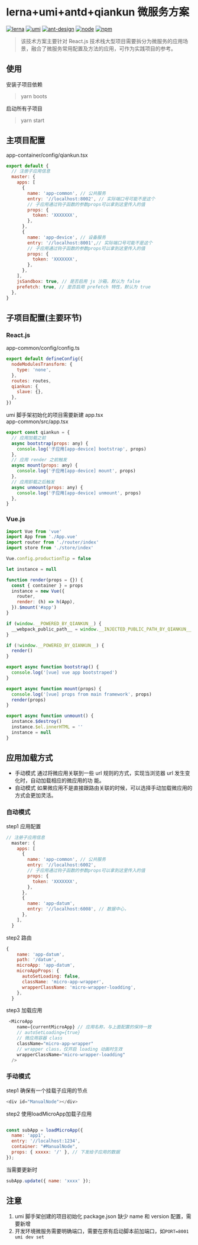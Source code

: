 # lerna+umi+antd+qiankun 微服务方案

[![lerna](https://img.shields.io/badge/maintained%20with-lerna-cc00ff.svg)](https://lerna.js.org/)
[![umi](https://img.shields.io/badge/umi-3.5.17-brightgreen)](https://umijs.org/zh-CN/docs)
[![ant-design](https://img.shields.io/badge/ant--design-6.5.0-brightgreen)](https://ant.design/docs/spec/introduce-cn)
[![node](https://img.shields.io/badge/node-14.3.1-brightgreen)]()
[![npm](https://img.shields.io/badge/npm-6.14.8-brightgreen)]()

> 该技术方案主要针对 React.js 技术栈大型项目需要拆分为微服务的应用场景，融合了微服务常用配置及方法的应用，可作为实践项目的参考。

## 使用

安装子项目依赖

> yarn boots

启动所有子项目

> yarn start

## 主项目配置

app-container/config/qiankun.tsx

```js
export default {
  // 注册子应用信息
  master: {
    apps: [
      {
        name: 'app-common', // 公共服务
        entry: '//localhost:8002', // 实际端口号可能不是这个
        // 子应用通过钩子函数的参数props可以拿到这里传入的值
        props: {
          token: 'XXXXXXX',
        },
      },
      {
        name: 'app-device', // 设备服务
        entry: '//localhost:8001',// 实际端口号可能不是这个
        // 子应用通过钩子函数的参数props可以拿到这里传入的值
        props: {
          token: 'XXXXXXX',
        },
      },
    ],
    jsSandbox: true, // 是否启用 js 沙箱，默认为 false
    prefetch: true, // 是否启用 prefetch 特性，默认为 true
  },
}
```

## 子项目配置(主要环节)

### React.js

app-common/config/config.ts

```js
export default defineConfig({
  nodeModulesTransform: {
    type: 'none',
  },
  routes: routes,
  qiankun: {
    slave: {},
  },
})
```

umi 脚手架初始化的项目需要新建 app.tsx  
app-common/src/app.tsx

```js
export const qiankun = {
  // 应用加载之前
  async bootstrap(props: any) {
    console.log('子应用[app-device] bootstrap', props)
  },
  // 应用 render 之前触发
  async mount(props: any) {
    console.log('子应用[app-device] mount', props)
  },
  // 应用卸载之后触发
  async unmount(props: any) {
    console.log('子应用[app-device] unmount', props)
  },
}
```




### Vue.js

```js
import Vue from 'vue'
import App from './App.vue'
import router from './router/index'
import store from './store/index'

Vue.config.productionTip = false

let instance = null

function render(props = {}) {
  const { container } = props
  instance = new Vue({
    router,
    render: (h) => h(App),
  }).$mount('#app')
}

if (window.__POWERED_BY_QIANKUN__) {
  __webpack_public_path__ = window.__INJECTED_PUBLIC_PATH_BY_QIANKUN__
}

if (!window.__POWERED_BY_QIANKUN__) {
  render()
}

export async function bootstrap() {
  console.log('[vue] vue app bootstraped')
}

export async function mount(props) {
  console.log('[vue] props from main framework', props)
  render(props)
}

export async function unmount() {
  instance.$destroy()
  instance.$el.innerHTML = ''
  instance = null
}

```

## 应用加载方式
- 手动模式 通过将微应用关联到一些 url 规则的方式，实现当浏览器 url 发生变化时，自动加载相应的微应用的功  能。
- 自动模式 如果微应用不是直接跟路由关联的时候，可以选择手动加载微应用的方式会更加灵活。
### 自动模式

step1 应用配置
```js
// 注册子应用信息
  master: {
    apps: [
      {
        name: 'app-common', // 公共服务
        entry: '//localhost:6002',
        // 子应用通过钩子函数的参数props可以拿到这里传入的值
        props: {
          token: 'XXXXXXX',
        },
      },
      {
        name: 'app-datum', 
        entry: '//localhost:6008', // 数据中心，
      },
    ],
  }

```
step2 路由

```js
{
    name: 'app-datum',
    path: '/datum',
    microApp: 'app-datum',
    microAppProps: {
      autoSetLoading: false,
      className: 'micro-app-wrapper',
      wrapperClassName: 'micro-wrapper-loadding',
    },
  }
```

step3 加载应用

```js
 <MicroApp
    name={currentMicroApp} // 应用名称，与上面配置的保持一致
    // autoSetLoading={true}
    // 微应用容器 class
    className="micro-app-wrapper"
    // wrapper class，仅开启 loading 动画时生效
    wrapperClassName="micro-wrapper-loadding"
  />
```

### 手动模式

step1  确保有一个挂载子应用的节点
```js
<div id="ManualNode"></div>
```

step2 使用loadMicroApp加载子应用
```js

const subApp = loadMicroApp({
  name: 'app1',
  entry: '//localhost:1234',
  container: "#ManualNode",
  props: { xxxxx: '/' }, // 下发给子应用的数据
});
```


 当需要更新时
```js
subApp.update({ name: 'xxxx' });
```


## 注意

1. umi 脚手架创建的项目初始化 package.json 缺少 name 和 version 配置，需要新增
2. 开发环境微服务需要明确端口，需要在原有启动脚本前加端口，如`PORT=8001 umi dev set `
